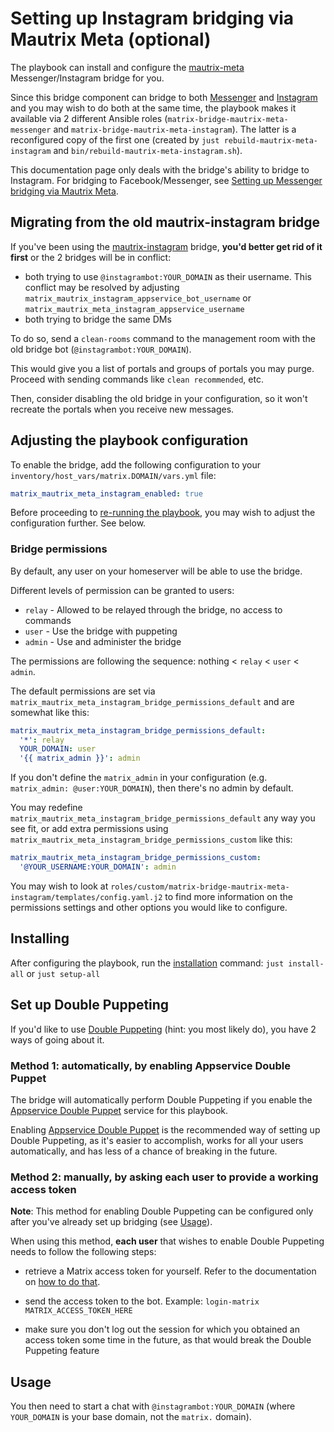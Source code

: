 # Setting up Instagram bridging via Mautrix Meta (optional)

The playbook can install and configure the [mautrix-meta](https://github.com/mautrix/meta) Messenger/Instagram bridge for you.

Since this bridge component can bridge to both [Messenger](https://messenger.com/) and [Instagram](https://instagram.com/) and you may wish to do both at the same time, the playbook makes it available via 2 different Ansible roles (`matrix-bridge-mautrix-meta-messenger` and `matrix-bridge-mautrix-meta-instagram`). The latter is a reconfigured copy of the first one (created by `just rebuild-mautrix-meta-instagram` and `bin/rebuild-mautrix-meta-instagram.sh`).

This documentation page only deals with the bridge's ability to bridge to Instagram. For bridging to Facebook/Messenger, see [Setting up Messenger bridging via Mautrix Meta](configuring-playbook-bridge-mautrix-meta-messenger.md).


## Migrating from the old mautrix-instagram bridge

If you've been using the [mautrix-instagram](./configuring-playbook-bridge-mautrix-instagram.md) bridge, **you'd better get rid of it first** or the 2 bridges will be in conflict:

- both trying to use `@instagrambot:YOUR_DOMAIN` as their username. This conflict may be resolved by adjusting `matrix_mautrix_instagram_appservice_bot_username` or `matrix_mautrix_meta_instagram_appservice_username`
- both trying to bridge the same DMs

To do so, send a `clean-rooms` command to the management room with the old bridge bot (`@instagrambot:YOUR_DOMAIN`).

This would give you a list of portals and groups of portals you may purge. Proceed with sending commands like `clean recommended`, etc.

Then, consider disabling the old bridge in your configuration, so it won't recreate the portals when you receive new messages.


## Adjusting the playbook configuration

To enable the bridge, add the following configuration to your `inventory/host_vars/matrix.DOMAIN/vars.yml` file:

```yaml
matrix_mautrix_meta_instagram_enabled: true
```

Before proceeding to [re-running the playbook](./installing.md), you may wish to adjust the configuration further. See below.

### Bridge permissions

By default, any user on your homeserver will be able to use the bridge.

Different levels of permission can be granted to users:

- `relay` - Allowed to be relayed through the bridge, no access to commands
- `user` - Use the bridge with puppeting
- `admin` - Use and administer the bridge

The permissions are following the sequence: nothing < `relay` < `user` < `admin`.

The default permissions are set via `matrix_mautrix_meta_instagram_bridge_permissions_default` and are somewhat like this:
```yaml
matrix_mautrix_meta_instagram_bridge_permissions_default:
  '*': relay
  YOUR_DOMAIN: user
  '{{ matrix_admin }}': admin
```

If you don't define the `matrix_admin` in your configuration (e.g. `matrix_admin: @user:YOUR_DOMAIN`), then there's no admin by default.

You may redefine `matrix_mautrix_meta_instagram_bridge_permissions_default` any way you see fit, or add extra permissions using `matrix_mautrix_meta_instagram_bridge_permissions_custom` like this:

```yaml
matrix_mautrix_meta_instagram_bridge_permissions_custom:
  '@YOUR_USERNAME:YOUR_DOMAIN': admin
```

You may wish to look at `roles/custom/matrix-bridge-mautrix-meta-instagram/templates/config.yaml.j2` to find more information on the permissions settings and other options you would like to configure.

## Installing

After configuring the playbook, run the [installation](installing.md) command: `just install-all` or `just setup-all`

## Set up Double Puppeting

If you'd like to use [Double Puppeting](https://docs.mau.fi/bridges/general/double-puppeting.html) (hint: you most likely do), you have 2 ways of going about it.

### Method 1: automatically, by enabling Appservice Double Puppet

The bridge will automatically perform Double Puppeting if you enable the [Appservice Double Puppet](configuring-playbook-appservice-double-puppet.md) service for this playbook.

Enabling [Appservice Double Puppet](configuring-playbook-appservice-double-puppet.md) is the recommended way of setting up Double Puppeting, as it's easier to accomplish, works for all your users automatically, and has less of a chance of breaking in the future.

### Method 2: manually, by asking each user to provide a working access token

**Note**: This method for enabling Double Puppeting can be configured only after you've already set up bridging (see [Usage](#usage)).

When using this method, **each user** that wishes to enable Double Puppeting needs to follow the following steps:

- retrieve a Matrix access token for yourself. Refer to the documentation on [how to do that](obtaining-access-tokens.md).

- send the access token to the bot. Example: `login-matrix MATRIX_ACCESS_TOKEN_HERE`

- make sure you don't log out the session for which you obtained an access token some time in the future, as that would break the Double Puppeting feature


## Usage

You then need to start a chat with `@instagrambot:YOUR_DOMAIN` (where `YOUR_DOMAIN` is your base domain, not the `matrix.` domain).
